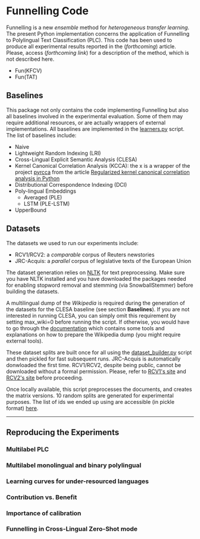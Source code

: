 # Funnelling Code
Funnelling is a new _ensemble_ method for _heterogeneous transfer learning_. 
The present Python implementation concerns the application of Funnelling to Polylingual Text Classification (PLC). 
This code has been used to produce all experimental results reported in the (_forthcoming_) article. 
Please, access (_forthcoming link_) for a description of the method, which is not described here.

* Fun(KFCV)
* Fun(TAT)

## Baselines

This package not only contains the code implementing Funnelling but also all baselines involved in the
experimental evaluation. Some of them may require additional resources, or are actually wrappers of external implementations.
All baselines are implemented in the [learners.py](./learning/learners.py) script.
The list of baselines include:
* Naive
* Lightweight Random Indexing (LRI)
* Cross-Lingual Explicit Semantic Analysis (CLESA)
* Kernel Canonical Correlation Analysis (KCCA): 
the x is a wrapper of the project [pyrcca](https://github.com/gallantlab/pyrcca) 
from the article [Regularized kernel canonical correlation analysis in Python](https://www.frontiersin.org/articles/10.3389/fninf.2016.00049/full)
* Distributional Correspondence Indexing (DCI)
* Poly-lingual Embeddings
    * Averaged (PLE)
    * LSTM (PLE-LSTM)
* UpperBound
    

## Datasets

The datasets we used to run our experiments include:
* RCV1/RCV2: a _comparable_ corpus of Reuters newstories
* JRC-Acquis: a _parallel_ corpus of legislative texts of the European Union

The dataset generation relies on [NLTK](http://www.nltk.org/) for text preprocessing. 
Make sure you have NLTK installed and you have downloaded the packages needed for enabling stopword removal 
and stemming (via SnowballStemmer) before building the datasets.

A multilingual dump of the _Wikipedia_ is required during the generation of the datasets for the CLESA 
baseline (see section **Baselines**). 
If you are not interested in running CLESA, you can simply omit this requirement by setting max_wiki=0 before
running the script.
If otherwise, you would have to go through the [documentation](./data/reader/wikipedia_tools.py) which 
contains some tools and explanations on how to prepare the Wikipedia dump (you might require external tools). 
 
These dataset splits are built once for all using the [dataset_builder.py](./dataset_builder.py) script and
then pickled for fast subsequent runs.
JRC-Acquis is automatically donwloaded the first time.
RCV1/RCV2, despite being public, cannot be downloaded without a formal permission. 
Please, refer to [RCV1's site](http://www.daviddlewis.com/resources/testcollections/rcv1/) and 
[RCV2's site](http://trec.nist.gov/data/reuters/reuters.html) before proceeding.

Once locally available, this script preprocesses the documents, and creates the matrix versions. 
10 random splits are generated for experimental purposes. 
The list of ids we ended up using are accessible (in pickle format) [here](./doc_ids.zip).


---
## Reproducing the Experiments
### Multilabel PLC
### Multilabel monolingual and binary polylingual
### Learning curves for under-resourced languages
### Contribution vs. Benefit
### Importance of calibration
### Funnelling in Cross-Lingual Zero-Shot mode

